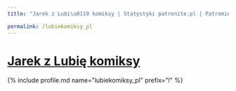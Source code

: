```yaml
---
title: "Jarek z Lubi\u0119 komiksy | Statystyki patronite.pl | Patromierz"

permalink: /lubiekomiksy_pl
---
```


# [Jarek z Lubię komiksy](https://patronite.pl/lubiekomiksy_pl)

{% include profile.md name="lubiekomiksy_pl" prefix="l" %}

